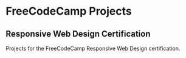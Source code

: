 # FreeCodeCamp Projects
## Responsive Web Design Certification

Projects for the FreeCodeCamp Responsive Web Design certification.
